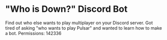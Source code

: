 # "Who is Down?" Discord Bot

Find out who else wants to play multiplayer on your Discord server. Got tired of asking "who wants to play Pulsar" and wanted to learn how to make a bot.
Permissions: 142336